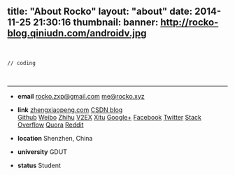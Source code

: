 title: "About Rocko"
layout: "about"
date: 2014-11-25 21:30:16
thumbnail: 
banner: http://rocko-blog.qiniudn.com/androidv.jpg
---
 
<br/>

``` wtf
// coding
```

<br/>

---------------------------


- <i class="fa fa-envelope"></i> **email** 
 [rocko.zxp@gmail.com](mailto:rocko.zxp@gmail.com)
 [me@rocko.xyz](mailto:me@rocko.xyz)   

- <i class="fa fa-link"></i>  **link** 
 [zhengxiaopeng.com](http://zhengxiaopeng.com) <i class="fa fa-times"></i>
 [CSDN blog](http://blog.csdn.net/bbld_)  
 [Github](https://github.com/zhengxiaopeng)
 [Weibo](http://weibo.com/678662430)
 [Zhihu](http://www.zhihu.com/people/rocko)
 [V2EX](http://v2ex.com/member/Rocko)
 [Xitu](https://xitu.io/466)
 [Google+](https://plus.google.com/101915236087672094434)
 [Facebook](https://www.facebook.com/zhengxiaopeng.china)
 [Twitter](https://twitter.com/rocko_zxp)
 [Stack Overflow](http://stackoverflow.com/users/4694825/rocko)
 [Quora](http://www.quora.com/Rocko-ZZ)
 [Reddit](https://www.reddit.com/user/RockoZZ/)


- <i class="fa fa-map-marker"></i> **location** 
 Shenzhen, China

- <i class="fa fa-graduation-cap"></i> **university** 
 GDUT

- <i class="fa fa-user"></i> **status** 
 Student